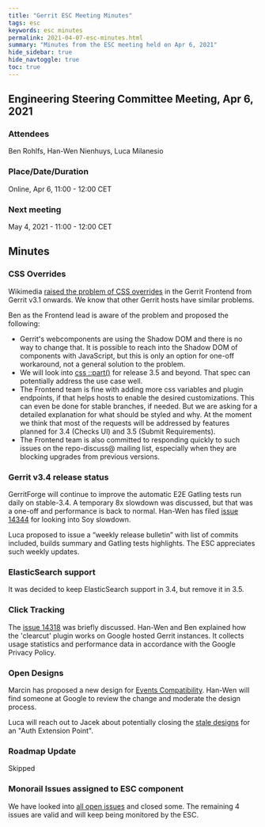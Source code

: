 ```yaml
---
title: "Gerrit ESC Meeting Minutes"
tags: esc
keywords: esc minutes
permalink: 2021-04-07-esc-minutes.html
summary: "Minutes from the ESC meeting held on Apr 6, 2021"
hide_sidebar: true
hide_navtoggle: true
toc: true
---
```


## Engineering Steering Committee Meeting, Apr 6, 2021

### Attendees

Ben Rohlfs, Han-Wen Nienhuys, Luca Milanesio

### Place/Date/Duration

Online, Apr 6, 11:00 - 12:00 CET

### Next meeting

May 4, 2021 - 11:00 - 12:00 CET

## Minutes

### CSS Overrides

Wikimedia [raised the problem of CSS overrides](https://groups.google.com/g/repo-discuss/c/bokM7QOGULs)
in the Gerrit Frontend from Gerrit v3.1 onwards. We know that other Gerrit hosts have similar
problems.

Ben as the Frontend lead is aware of the problem and proposed the following:

- Gerrit's webcomponents are using the Shadow DOM and there is no way to change that. It is possible
  to reach into the Shadow DOM of components with JavaScript, but this is only an option for one-off
  workaround, not a general solution to the problem.
- We will look into [css ::part()](https://developer.mozilla.org/en-US/docs/Web/CSS/::part) for
  release 3.5 and beyond. That spec can potentially address the use case well.
- The Frontend team is fine with adding more css variables and plugin endpoints, if that helps
  hosts to enable the desired customizations. This can even be done for stable branches, if needed.
  But we are asking for a detailed explanation for what should be styled and why. At the moment we
  think that most of the requests will be addressed by features planned for 3.4 (Checks UI) and 3.5
  (Submit Requirements).
- The Frontend team is also committed to responding quickly to such issues on the repo-discuss@
  mailing list, especially when they are blocking upgrades from previous versions.

### Gerrit v3.4 release status

GerritForge will continue to improve the automatic E2E Gatling tests run daily on stable-3.4.
A temporary 8x slowdown was discussed, but that was a one-off and performance is back to normal.
Han-Wen has filed [issue 14344](https://bugs.chromium.org/p/gerrit/issues/detail?id=14344) for
looking into Soy slowdown.

Luca proposed to issue a “weekly release bulletin” with list of commits included, builds
summary and Gatling tests highlights. The ESC appreciates such weekly updates.

### ElasticSearch support

It was decided to keep ElasticSearch support in 3.4, but remove it in 3.5.

### Click Tracking

The [issue 14318](https://bugs.chromium.org/p/gerrit/issues/detail?id=14318) was briefly discussed.
Han-Wen and Ben explained how the 'clearcut' plugin works on Google hosted Gerrit instances. It
collects usage statistics and performance data in accordance with the Google Privacy Policy.

### Open Designs

Marcin has proposed a new design for
[Events Compatibility](https://gerrit-review.googlesource.com/c/homepage/+/302082). Han-Wen will
find someone at Google to review the change and moderate the design process.

Luca will reach out to Jacek about potentially closing the
[stale designs](https://gerrit-review.googlesource.com/c/homepage/+/246449) for an "Auth Extension
Point".

### Roadmap Update

Skipped

### Monorail Issues assigned to ESC component

We have looked into
[all open issues](https://bugs.chromium.org/p/gerrit/issues/list?q=component%3AESC&can=2) and closed
some. The remaining 4 issues are valid and will keep being monitored by the ESC.